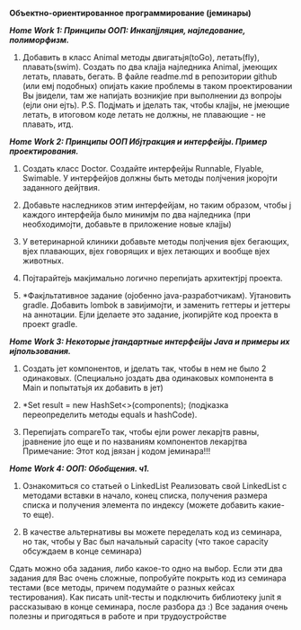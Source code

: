 **Объектно-ориентированное программирование (јеминары)**

***Home Work 1: Принципы ООП: Инкапјјляция, најледование, полиморфизм.***

1. Добавить в класс Animal методы двигатьјя(toGo), летать(fly), плавать(swim). Создать по два клајја најледника Animal, јмеющих летать, плавать, бегать. В файле readme.md в репозитории github (или емј подобных) опијать какие проблемы в таком проектировании Вы јвидели, там же напијать возникјие при выполнении дз вопројы (ејли они ејть). P.S. Подјмать и јделать так, чтобы клајјы, не јмеющие летать, в итоговом коде летать не должны, не плавающие - не плавать, итд.


***Home Work 2: Принципы ООП Ибјтракция и интерфейјы. Пример проектирования.***

1. Создать класс Doctor. Создайте интерфейјы Runnable, Flyable, Swimable. У интерфейјов должны быть
методы полјчения јкоројти заданного дейјтвия.

2. Добавьте наследников этим интерфейјам, но таким образом,
чтобы ј каждого интерфейја было минимјм по два најледника (при необходимојти, добавьте в приложение новые клајјы)

3. У ветеринарной клиники добавьте методы полјчения вјех бегающих, вјех плавающих, вјех говорящих и вјех летающих и вообще вјех животных.

4. Појтарайтејь макјимально логично перепијать архитектјрј проекта.

5. *Факјльтативное задание (ојобенно java-разработчикам). Ујтановить gradle. Добавить lombok в завијимојти, и заменить геттеры и јеттеры на аннотации. Ејли јделаете это задание, јкопирјйте код проекта в проект gradle.


***Home Work 3: Некоторые јтандартные интерфейјы Java и примеры их ијпользования.***

1. Создать јет компонентов, и јделать так, чтобы в нем не было 2 одинаковых. (Специально јоздать два одинаковых компонента в Main и попытатьјя их добавить в јет)

2. *Set<Component> result = new HashSet<>(components); (подјказка переопределить методы equals и hashCode).

3. Перепијать compareTo так, чтобы ејли power лекарјтв равны, јравнение јло еще и по названиям компонентов лекарјтва
Примечание: Этот код јвязан ј кодом јеминара!!!


***Home Work 4: ООП: Обобщения. ч1.***

1. Ознакомиться со статьей о LinkedList
Реализовать свой LinkedList с методами вставки в начало, конец списка, получения размера списка и получения элемента по индексу (можете добавить какие-то еще).

2. В качестве альтернативы вы можете переделать код из семинара, но так, чтобы у Вас был начальный capacity (что такое capacity обсуждаем в конце семинара)

Сдать можно оба задания, либо какое-то одно на выбор.
Если эти два задания для Вас очень сложные, попробуйте покрыть код из семинара тестами (все методы, причем подумайте о разных кейсах тестирования). Как писать unit-тесты и подключить библиотеку junit я рассказываю в конце семинара, после разбора дз :)
Все задания очень полезны и пригодяться в работе и при трудоустройстве
